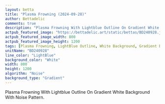 ```yaml
---
layout: betta
title: "Plasma Frowning (2024-09-28)"
author: Bettadelic
comments: true
description: "Plasma Frowning With Lightblue Outline On Gradient White Background With Noise Pattern."
actpub_featured_image: "https://bettadelic.art/static/bettas/BD240928.jpg"
actpub_featured_image_width: 800
actpub_featured_image_height: 1200
tags: [Plasma Frowning, LightBlue Outline, White Background, Gradient Background Pattern, Noise Pattern, September 2024]
unitName: "BD240928"
line_color: "LightBlue"
background_color: "White"
width: 800
height: 1200
algorithm: "Noise"
background_type: "Gradient"
---
```


Plasma Frowning With Lightblue Outline On Gradient White Background With Noise Pattern.
